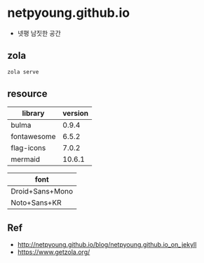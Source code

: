 # netpyoung.github.io

- 넷평 남짓한 공간

## zola

``` bash
zola serve
```

## resource

| library     | version |
| ----------- | ------- |
| bulma       | 0.9.4   |
| fontawesome | 6.5.2   |
| flag-icons  | 7.0.2   |
| mermaid     | 10.6.1  |

| font            |
| --------------- |
| Droid+Sans+Mono |
| Noto+Sans+KR    |


## Ref

- <http://netpyoung.github.io/blog/netpyoung.github.io_on_jekyll>
- <https://www.getzola.org/>
